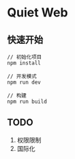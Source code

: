 # Quiet Web

## 快速开始

```
// 初始化项目
npm install

// 开发模式
npm run dev

// 构建
npm run build
```

## TODO

1. 权限限制
2. 国际化
